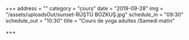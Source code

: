 +++
address = ""
category = "cours"
date = "2019-09-28"
img = "/assets/uploadsOut/sunset-RÜŞTÜ BOZKUŞ.jpg"
schedule_in = "09:30"
schedule_out = "10:30"
title = "Cours de yoga adultes /Samedi matin"

+++
